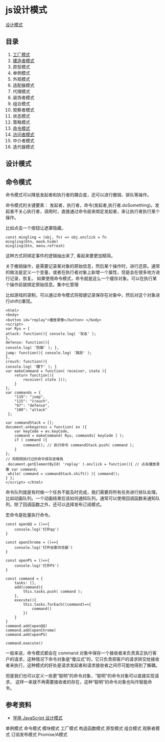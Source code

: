 # js设计模式

[设计模式](#设计模式)

## 目录

1. [工厂模式](#工厂模式)
1. [建造者模式](#建造者模式)
1. 原型模式
1. 单例模式
1. 外观模式
1. 适配器模式
1. 代理模式
1. 装饰者模式
1. 组合模式
1. 观察者模式
1. 状态模式
1. 策略模式
1. [命令模式](#命令模式)
1. [访问者模式](#访问者模式)
1. 中介者模式
1. 迭代器模式

## 设计模式


## 命令模式

命令模式可以降低发起者和执行者的耦合度，还可以进行撤销、排队等操作。

命令模式的关键要素： 发起者，执行者，命令(发起者,执行者.doSomething)。发起者不关心执行者，调用时，直接通过命令层来绑定发起者，来让执行者执行某个操作。

比如点击一个按钮让遮罩隐藏。

```
const mingling = (obj, fn) => obj.onclick = fn
mingling(btn, mask.hide)
mingling(btn, menu.refresh)
```

这种方式将绑定事件的逻辑抽出来了, 看起来要更加精简。

关于撤销操作，是需要记录某对象的原始信息，然后某个操作时，进行还原。通常的做法是定义一个变量，或者在执行者对象上新增一个属性，但是会在很多地方进行记录，恢复。 如果使用命令模式，命令就是这么一个缓存对象。可以在执行某个操作前就绑定原始信息。集中化管理

比如游戏的录制，可以通过命令模式将按键记录保存在对象中，然后对这个对象进行shift()重现。

```
<html> 
<body>
<button id="replay">播放录像</button> </body>
<script>
var Ryu = {
attack: function(){ console.log( '攻击' );
},
defense: function(){
console.log( '防御' ); },
jump: function(){ console.log( '跳跃' );
},
crouch: function(){
console.log( '蹲下' ); }
var makeCommand = function( receiver, state ){ 
    return function(){
        receiver[ state ]();
    } 
};
var commands = { 
    "119": "jump",
    "115": "crouch", 
    "97": "defense", 
    "100": "attack"
 };

var commandStack = [];
document.onkeypress = function( ev ){
    var keyCode = ev.keyCode,
    command = makeCommand( Ryu, commands[ keyCode ] );
    if ( command ){
        command(); // 执行命令 commandStack.push( command );
    } 
};
// 将刚刚执行过的命令保存进堆栈
 document.getElementById( 'replay' ).onclick = function(){ // 点击播放录像 var command;
 while( command = commandStack.shift() ){ command();
} };
</script> </html>
```

命令队列就是有时候一个任务不能及时完成，我们需要将所有任务进行排队处理。比如动画队列。一个动画结束后该如何通知队列。通常可以使用回调函数来通知队 列，除了回调函数之外，还可以选择发布订阅模式。

宏命令是批量执行命令。

```
const openQQ = ()=>{
    console.log('打开qq')
}

const openChrome = ()=>{
    console.log('打开谷歌浏览器')
}

const openPS = ()=>{
    console.log('打开PS')
}

const command = {
    tasks: [],
    add(command){
        this.tasks.push( command );
    },
    execute(){
        this.tasks.forEach((command)=>{
            command()
        })
    }
}
command.add(openQQ)
command.add(openChrome)
command.add(openPS)

command.execute()
```

一般来说，命令模式都会在 command 对象中保存一个接收者来负责真正执行客户的请求，这种情况下命令对象是“傻瓜式”的，它只负责把客户的请求转交给接收者来执行，这种模式的好处是请求发起者和请求接收者之间尽可能地得到了解耦。

但是我们也可以定义一些更“聪明”的命令对象，“聪明”的命令对象可以直接实现请求， 这样一来就不再需要接收者的存在，这种“聪明”的命令对象也叫作智能命令。


## 参考资料

- [学用 JavaScript 设计模式](http://www.oschina.net/translate/learning-javascript-design-patterns)


单例模式
命令模式
模块模式
工厂模式
构造函数模式
原型模式
组合模式
观察者模式
订阅发布模式
Promise/A模式